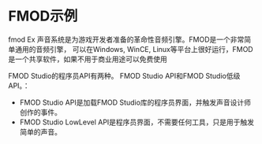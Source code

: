 # FMOD示例

fmod Ex 声音系统是为游戏开发者准备的革命性音频引擎。FMOD是一个非常简单通用的音频引擎，
可以在Windows, WinCE, Linux等平台上很好运行，FMOD是一个共享软件，如果不用于商业用途可以免费使用

FMOD Studio的程序员API有两种。 FMOD Studio API和FMOD Studio低级API。：

- FMOD Studio API是加载FMOD Studio库的程序员界面，并触发声音设计师创作的事件。 
- FMOD Studio LowLevel API是程序员界面，不需要任何工具，只是用于触发简单的声音。